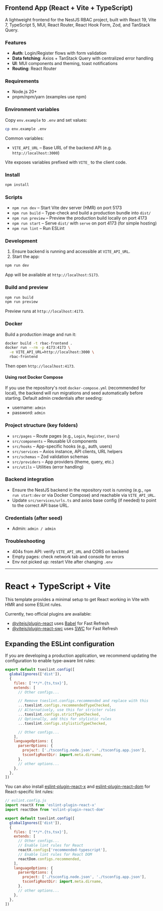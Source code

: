 ## Frontend App (React + Vite + TypeScript)

A lightweight frontend for the NestJS RBAC project, built with React 19, Vite 7, TypeScript 5, MUI, React Router, React Hook Form, Zod, and TanStack Query.

### Features
- **Auth**: Login/Register flows with form validation
- **Data fetching**: Axios + TanStack Query with centralized error handling
- **UI**: MUI components and theming, toast notifications
- **Routing**: React Router

### Requirements
- Node.js 20+
- pnpm/npm/yarn (examples use npm)

### Environment variables
Copy `env.example` to `.env` and set values:

```bash
cp env.example .env
```

Common variables:
- `VITE_API_URL` – Base URL of the backend API (e.g. `http://localhost:3000`)

Vite exposes variables prefixed with `VITE_` to the client code.

### Install
```bash
npm install
```

### Scripts
- `npm run dev` – Start Vite dev server (HMR) on port 5173
- `npm run build` – Type-check and build a production bundle into `dist/`
- `npm run preview` – Preview the production build locally on port 4173
- `npm run start` – Serve `dist/` with `serve` on port 4173 (for simple hosting)
- `npm run lint` – Run ESLint

### Development
1) Ensure backend is running and accessible at `VITE_API_URL`.
2) Start the app:
```bash
npm run dev
```
App will be available at `http://localhost:5173`.

### Build and preview
```bash
npm run build
npm run preview
```
Preview runs at `http://localhost:4173`.

### Docker
Build a production image and run it:
```bash
docker build -t rbac-frontend .
docker run --rm -p 4173:4173 \
  -e VITE_API_URL=http://localhost:3000 \
  rbac-frontend
```
Then open `http://localhost:4173`.

#### Using root Docker Compose
If you use the repository's root `docker-compose.yml` (recommended for local), the backend will run migrations and seed automatically before starting. Default admin credentials after seeding:

- username: `admin`
- password: `admin`

### Project structure (key folders)
- `src/pages` – Route pages (e.g., `Login`, `Register`, `Users`)
- `src/components` – Reusable UI components
- `src/hooks` – App-specific hooks (e.g., auth, users)
- `src/services` – Axios instance, API clients, URL helpers
- `src/schemas` – Zod validation schemas
- `src/providers` – App providers (theme, query, etc.)
- `src/utils` – Utilities (error handling)

### Backend integration
- Ensure the NestJS backend in the repository root is running (e.g., `npm run start:dev` or via Docker Compose) and reachable via `VITE_API_URL`.
- Update `src/services/urls.ts` and axios base config (if needed) to point to the correct API base URL.

### Credentials (after seed)
- Admin: `admin / admin`

### Troubleshooting
- 404s from API: verify `VITE_API_URL` and CORS on backend
- Empty pages: check network tab and console for errors
- Env not picked up: restart Vite after changing `.env`

---

# React + TypeScript + Vite

This template provides a minimal setup to get React working in Vite with HMR and some ESLint rules.

Currently, two official plugins are available:

- [@vitejs/plugin-react](https://github.com/vitejs/vite-plugin-react/blob/main/packages/plugin-react) uses [Babel](https://babeljs.io/) for Fast Refresh
- [@vitejs/plugin-react-swc](https://github.com/vitejs/vite-plugin-react/blob/main/packages/plugin-react-swc) uses [SWC](https://swc.rs/) for Fast Refresh

## Expanding the ESLint configuration

If you are developing a production application, we recommend updating the configuration to enable type-aware lint rules:

```js
export default tseslint.config([
  globalIgnores(['dist']),
  {
    files: ['**/*.{ts,tsx}'],
    extends: [
      // Other configs...

      // Remove tseslint.configs.recommended and replace with this
      ...tseslint.configs.recommendedTypeChecked,
      // Alternatively, use this for stricter rules
      ...tseslint.configs.strictTypeChecked,
      // Optionally, add this for stylistic rules
      ...tseslint.configs.stylisticTypeChecked,

      // Other configs...
    ],
    languageOptions: {
      parserOptions: {
        project: ['./tsconfig.node.json', './tsconfig.app.json'],
        tsconfigRootDir: import.meta.dirname,
      },
      // other options...
    },
  },
])
```

You can also install [eslint-plugin-react-x](https://github.com/Rel1cx/eslint-react/tree/main/packages/plugins/eslint-plugin-react-x) and [eslint-plugin-react-dom](https://github.com/Rel1cx/eslint-react/tree/main/packages/plugins/eslint-plugin-react-dom) for React-specific lint rules:

```js
// eslint.config.js
import reactX from 'eslint-plugin-react-x'
import reactDom from 'eslint-plugin-react-dom'

export default tseslint.config([
  globalIgnores(['dist']),
  {
    files: ['**/*.{ts,tsx}'],
    extends: [
      // Other configs...
      // Enable lint rules for React
      reactX.configs['recommended-typescript'],
      // Enable lint rules for React DOM
      reactDom.configs.recommended,
    ],
    languageOptions: {
      parserOptions: {
        project: ['./tsconfig.node.json', './tsconfig.app.json'],
        tsconfigRootDir: import.meta.dirname,
      },
      // other options...
    },
  },
])
```

